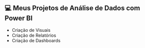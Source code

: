 ## 💻 Meus Projetos de Análise de Dados com Power BI
- Criação de Visuais
- Criação de Relatórios
- Criação de Dashboards
